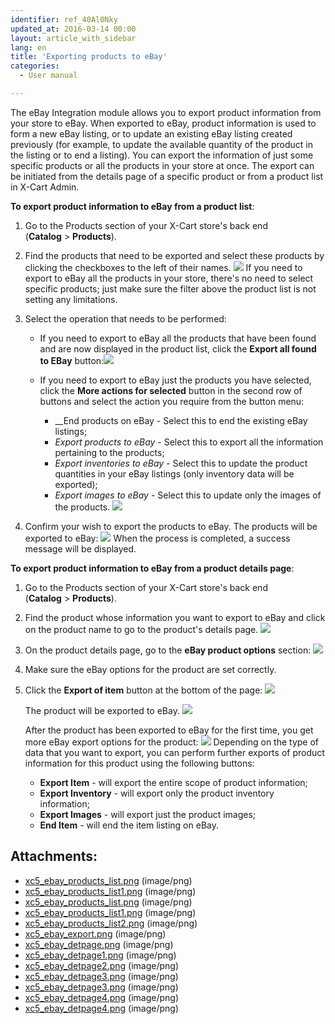 ```yaml
---
identifier: ref_40Al0Nky
updated_at: 2016-03-14 00:00
layout: article_with_sidebar
lang: en
title: 'Exporting products to eBay'
categories:
  - User manual

---
```



The eBay Integration module allows you to export product information from your store to eBay. When exported to eBay, product information is used to form a new eBay listing, or to update an existing eBay listing created previously (for example, to update the available quantity of the product in the listing or to end a listing). You can export the information of just some specific products or all the products in your store at once. The export can be initiated from the details page of a specific product or from a product list in X-Cart Admin.

**To export product information to eBay from a product list**:

1.  Go to the Products section of your X-Cart store's back end (**Catalog** > **Products**).
2.  Find the products that need to be exported and select these products by clicking the checkboxes to the left of their names.
    ![]({{site.baseurl}}/attachments/9306473/9439178.png?effects=drop-shadow)
    If you need to export to eBay all the products in your store, there's no need to select specific products; just make sure the filter above the product list is not setting any limitations.

3.  Select the operation that needs to be performed:
    *   If you need to export to eBay all the products that have been found and are now displayed in the product list, click the **Export all found to EBay** button:![]({{site.baseurl}}/attachments/9306473/9439182.png?effects=drop-shadow)
    *   If you need to export to eBay just the products you have selected, click the **More actions for selected** button in the second row of buttons and select the action you require from the button menu:

        *   __End products on eBay _-_ Select this to end the existing eBay listings;
        *   _Export products to eBay_ - Select this to export all the information pertaining to the products;
        *   _Export inventories to eBay_ - Select this to update the product quantities in your eBay listings (only inventory data will be exported);
        *   _Export images to eBay_ - Select this to update only the images of the products.
            ![]({{site.baseurl}}/attachments/9306473/9439179.png?effects=drop-shadow)
4.  Confirm your wish to export the products to eBay. The products will be exported to eBay:
    ![]({{site.baseurl}}/attachments/9306473/9439183.png?effects=drop-shadow)
    When the process is completed, a success message will be displayed.

**To export product information to eBay from a product details page**:

1.  Go to the Products section of your X-Cart store's back end (**Catalog** > **Products**).
2.  Find the product whose information you want to export to eBay and click on the product name to go to the product's details page.
    ![]({{site.baseurl}}/attachments/9306473/9439184.png?effects=drop-shadow)
3.  On the product details page, go to the **eBay product options** section:
    ![]({{site.baseurl}}/attachments/9306473/9439185.png?effects=drop-shadow)

4.  Make sure the eBay options for the product are set correctly. 
5.  Click the **Export of item** button at the bottom of the page:
    ![]({{site.baseurl}}/attachments/9306473/9439186.png?effects=drop-shadow)

    The product will be exported to eBay.
    ![]({{site.baseurl}}/attachments/9306473/9439187.png?effects=drop-shadow)

    After the product has been exported to eBay for the first time, you get more eBay export options for the product:
    ![]({{site.baseurl}}/attachments/9306473/9439189.png?effects=drop-shadow)
    Depending on the type of data that you want to export, you can perform further exports of product information for this product using the following buttons:
    *   **Export Item** - will export the entire scope of product information;
    *   **Export Inventory** - will export only the product inventory information;
    *   **Export Images** - will export just the product images;
    *   **End Item** - will end the item listing on eBay.

## Attachments:

* [xc5_ebay_products_list.png]({{site.baseurl}}/attachments/9306473/9439180.png) (image/png)
* [xc5_ebay_products_list1.png]({{site.baseurl}}/attachments/9306473/9439181.png) (image/png)
* [xc5_ebay_products_list.png]({{site.baseurl}}/attachments/9306473/9439178.png) (image/png)
* [xc5_ebay_products_list1.png]({{site.baseurl}}/attachments/9306473/9439179.png) (image/png)
* [xc5_ebay_products_list2.png]({{site.baseurl}}/attachments/9306473/9439182.png) (image/png)
* [xc5_ebay_export.png]({{site.baseurl}}/attachments/9306473/9439183.png) (image/png)
* [xc5_ebay_detpage.png]({{site.baseurl}}/attachments/9306473/9439184.png) (image/png)
* [xc5_ebay_detpage1.png]({{site.baseurl}}/attachments/9306473/9439185.png) (image/png)
* [xc5_ebay_detpage2.png]({{site.baseurl}}/attachments/9306473/9439186.png) (image/png)
* [xc5_ebay_detpage3.png]({{site.baseurl}}/attachments/9306473/9439188.png) (image/png)
* [xc5_ebay_detpage3.png]({{site.baseurl}}/attachments/9306473/9439187.png) (image/png)
* [xc5_ebay_detpage4.png]({{site.baseurl}}/attachments/9306473/9439190.png) (image/png)
* [xc5_ebay_detpage4.png]({{site.baseurl}}/attachments/9306473/9439189.png) (image/png)